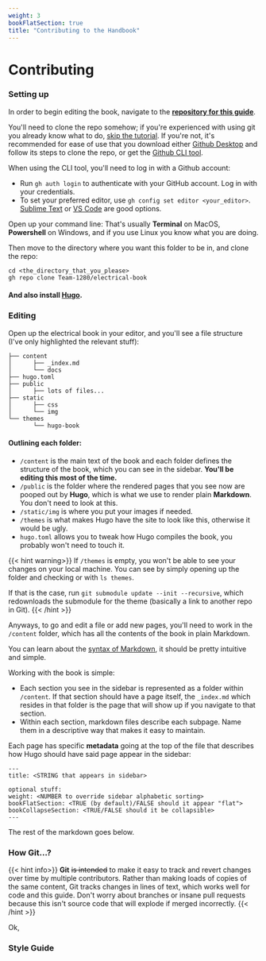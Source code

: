 ```yaml
---
weight: 3
bookFlatSection: true
title: "Contributing to the Handbook"
---
```


# Contributing

### Setting up

In order to begin editing the book, navigate to the **[repository for this guide](https://github.com/Team-1280/electrical-book)**.

You'll need to clone the repo somehow; if you're experienced with using git you already know what to do, [skip the tutorial](#style-guide).
If you're not, it's recommended for ease of use that you download either [Github Desktop](https://desktop.github.com/) and follow its steps to clone the repo,
or get the [Github CLI tool](https://github.com/cli/cli#installation).

When using the CLI tool, you'll need to log in with a Github account:

-   Run `gh auth login` to authenticate with your GitHub account. Log in with your credentials.
-   To set your preferred editor, use `gh config set editor <your_editor>`. [Sublime Text](https://www.sublimetext.com/) or [VS Code](https://code.visualstudio.com/) are good options.

Open up your command line: That's usually **Terminal** on MacOS, **Powershell** on Windows, and if you use Linux you know what you are doing.

Then move to the directory where you want this folder to be in, and clone the repo:

```
cd <the_directory_that_you_please>
gh repo clone Team-1280/electrical-book
```

#### And also install **[Hugo](https://gohugo.io/installation/)**.

### Editing

Open up the electrical book in your editor, and you'll see a file structure (I've only highlighted the relevant stuff):

```
├── content
│      ├── _index.md
│      └── docs
├── hugo.toml
├── public
│      ├── lots of files...
├── static
│      ├── css
│      └── img
└── themes
       └── hugo-book
```

#### Outlining each folder:

-   `/content` is the main text of the book and each folder defines the structure of the book, which you can see in the sidebar. **You'll be editing this most of the time.**
-   `/public` is the folder where the rendered pages that you see now are pooped out by **Hugo**, which is what we use to render plain **Markdown**. You don't need to look at this.
-   `/static/img` is where you put your images if needed.
-   `/themes` is what makes Hugo have the site to look like this, otherwise it would be ugly.
-   `hugo.toml` allows you to tweak how Hugo compiles the book, you probably won't need to touch it.

{{< hint warning>}}
If `/themes` is empty, you won't be able to see your changes on your local machine. You can see by simply opening up the folder and checking or with `ls themes`.

If that is the case, run `git submodule update --init --recursive`, which redownloads the submodule for the theme (basically a link to another repo in Git).
{{< /hint >}}

Anyways, to go and edit a file or add new pages, you'll need to work in the `/content` folder, which has all the contents of the book in plain Markdown.

You can learn about the [syntax of Markdown](https://www.markdownguide.org/cheat-sheet/), it should be pretty intuitive and simple.

Working with the book is simple:

-   Each section you see in the sidebar is represented as a folder within `/content`. If that section should have a page itself, the `_index.md` which resides in that folder is the page that will show up if you navigate to that section.
-   Within each section, markdown files describe each subpage. Name them in a descriptive way that makes it easy to maintain.

Each page has specific **metadata** going at the top of the file that describes how Hugo should have said page appear in the sidebar:

```
---
title: <STRING that appears in sidebar>

optional stuff:
weight: <NUMBER to override sidebar alphabetic sorting>
bookFlatSection: <TRUE (by default)/FALSE should it appear "flat">
bookCollapseSection: <TRUE/FALSE should it be collapsible>
---
```

The rest of the markdown goes below.

### How Git...?

{{< hint info>}}
**Git** ~~is intended~~ to make it easy to track and revert changes over time by multiple contributors. Rather than making loads of copies of the same content, Git tracks changes in lines of text, which works well for code and this guide. Don't worry about branches or insane pull requests because this isn't source code that will explode if merged incorrectly.
{{< /hint >}}

Ok,

### Style Guide

